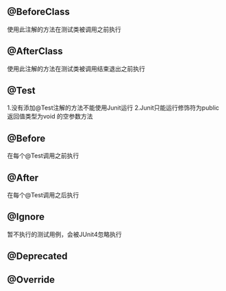 ## @BeforeClass  
使用此注解的方法在测试类被调用之前执行

## @AfterClass
使用此注解的方法在测试类被调用结束退出之前执行

## @Test
1.没有添加@Test注解的方法不能使用Junit运行
2.Junit只能运行修饰符为public 返回值类型为void 的空参数方法

## @Before
在每个@Test调用之前执行
 
## @After
在每个@Test调用之后执行

## @Ignore
暂不执行的测试用例，会被JUnit4忽略执行

## @Deprecated
## @Override